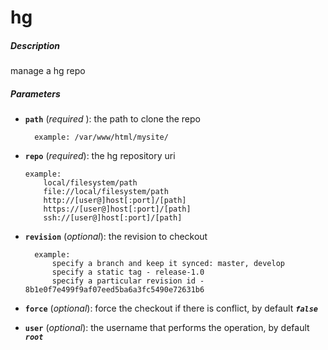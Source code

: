 # hg


##### Description
manage a hg repo

##### Parameters

* **`path`** (*required* ): the path to clone the repo

		example: /var/www/html/mysite/

*   **`repo`** (*required*): the hg repository uri

		example:
			local/filesystem/path
			file://local/filesystem/path
			http://[user@]host[:port]/[path]
			https://[user@]host[:port]/[path]
			ssh://[user@]host[:port]/[path]

* **`revision`** (*optional*): the revision to checkout

		example:
			specify a branch and keep it synced: master, develop
			specify a static tag - release-1.0
			specify a particular revision id - 8b1e0f7e499f9af07eed5ba6a3fc5490e72631b6

* **`force`** (*optional*): force the checkout if there is conflict, by default ***`false`***

* **`user`** (*optional*): the username that performs the operation, by default ***`root`***
				